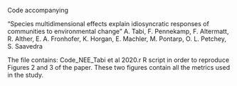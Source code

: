 Code accompanying

“Species multidimensional effects explain idiosyncratic responses of communities to environmental change”
A. Tabi, F. Pennekamp, F. Altermatt, R. Alther, E. A. Fronhofer, K. Horgan, E. Machler, M. Pontarp, O. L. Petchey, S. Saavedra

The file contains:
Code_NEE_Tabi et al 2020.r R script in order to reproduce Figures 2 and 3 of the paper. These two figures contain all the metrics used in the study. 
